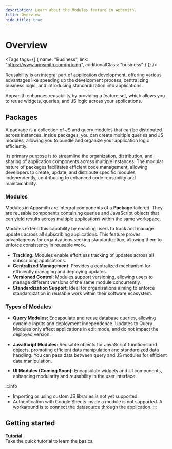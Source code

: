 ```yaml
---
description: Learn about the Modules feature in Appsmith.
title: Overview
hide_title: true
---
```

<!-- vale off -->

<div className="tag-wrapper">
 <h1>Overview</h1>

<Tags
tags={[
{ name: "Business", link: "https://www.appsmith.com/pricing", additionalClass: "business" }
]}
/>

</div>

<!-- vale on -->

Reusability is an integral part of application development, offering various advantages like speeding up the development process, centralizing business logic, and introducing standardization into applications.

Appsmith enhances reusability by providing a feature set, which allows you to reuse widgets, queries, and JS logic across your applications.

## Packages

A package is a collection of JS and query modules that can be distributed across instances. Inside packages, you can create multiple queries and JS modules, allowing you to bundle and organize your application logic efficiently.

Its primary purpose is to streamline the organization, distribution, and sharing of application components across multiple instances. The modular nature of packages facilitates efficient code management, allowing developers to create, update, and distribute specific modules independently, contributing to enhanced code reusability and maintainability.

### Modules

Modules in Appsmith are integral components of a **Package** tailored. They are reusable components containing queries and JavaScript objects that can yield results across multiple applications within the same workspace.

Modules extend this capability by enabling users to track and manage updates across all subscribing applications. This feature proves advantageous for organizations seeking standardization, allowing them to enforce consistency in reusable work. 


* **Tracking**: Modules enable effortless tracking of updates across all subscribing applications.
* **Centralized Management**: Provides a centralized mechanism for efficiently managing and deploying updates.
* **Versioned Control**: Modules support versioning, allowing users to manage different versions of the same module concurrently.
* **Standardization Support**: Ideal for organizations aiming to enforce standardization in reusable work within their software ecosystem.



<ZoomImage
  src="/img/modules-main.drawio.png" 
  alt="Modules image"
  caption=""
/>

### Types of Modules

* **Query Modules:** Encapsulate and reuse database queries, allowing dynamic inputs and deployment independence. Updates to Query Modules only affect applications in edit mode, and do not impact the deployed version.

* **JavaScript Modules:** Reusable objects for JavaScript functions and objects, promoting efficient data manipulation and standardized data handling. You can pass data between query and JS modules for efficient data manipulation.

* **UI Modules (Coming Soon):** Encapsulate widgets and UI components, enhancing modularity and reusability in the user interface.



:::info
* Importing or using custom JS libraries is not yet supported.
* Authentication with Google Sheets inside a module is not supported. A workaround is to connect the datasource through the application.
:::


## Getting started


<div className="containerGridSampleApp">

   <div className="containerColumnSampleApp columnGrid column-two">
   <div className="containerCol">
      </div>
      <b><a href="/packages/tutorial/query-module">Tutorial</a></b>
      <div className="containerDescription"> Take the quick tutorial to learn the basics.</div>
   </div>
  
</div>



